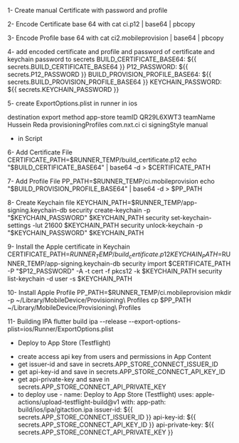 
1- Create manual Certificate with password and profile 

2- Encode Certificate base 64 with cat ci.p12 | base64 | pbcopy

3- Encode Profile  base 64 with cat ci2.mobileprovision | base64 | pbcopy

4- add encoded certificate and profile and password of certificate and keychain password to secrets
BUILD_CERTIFICATE_BASE64: ${{ secrets.BUILD_CERTIFICATE_BASE64 }}
P12_PASSWORD: ${{ secrets.P12_PASSWORD }}
BUILD_PROVISION_PROFILE_BASE64: ${{ secrets.BUILD_PROVISION_PROFILE_BASE64 }}
KEYCHAIN_PASSWORD: ${{ secrets.KEYCHAIN_PASSWORD }}

5- create ExportOptions.plist in runner in ios 
<?xml version="1.0" encoding="UTF-8"?>
<!DOCTYPE plist PUBLIC "-//Apple//DTD PLIST 1.0//EN" "http://www.apple.com/DTDs/PropertyList-1.0.dtd">
<plist version="1.0">
<dict>
	<key>destination</key>
	<string>export</string>
	<key>method</key>
	<string>app-store</string>
	<key>teamID</key>
	<string>QR29L6XWT3</string>
	<key>teamName</key>
	<string>Hussein Reda</string>
	 <key>provisioningProfiles</key>
        <dict>
          <key>com.nxt.ci</key>
          <string>ci</string>
        </dict>
       <key>signingStyle</key>
       <string>manual</string>
</dict>
</plist>


* in Script

6-  Add Certificate File
CERTIFICATE_PATH=$RUNNER_TEMP/build_certificate.p12
echo "$BUILD_CERTIFICATE_BASE64" | base64 -d > $CERTIFICATE_PATH

7- Add Profile File
PP_PATH=$RUNNER_TEMP/ci.mobileprovision
echo "$BUILD_PROVISION_PROFILE_BASE64" | base64 -d > $PP_PATH

8- Create Keychain file
KEYCHAIN_PATH=$RUNNER_TEMP/app-signing.keychain-db
security create-keychain -p "$KEYCHAIN_PASSWORD" $KEYCHAIN_PATH
security set-keychain-settings -lut 21600 $KEYCHAIN_PATH
security unlock-keychain -p "$KEYCHAIN_PASSWORD" $KEYCHAIN_PATH

9-  Install the Apple certificate in Keychain
CERTIFICATE_PATH=$RUNNER_TEMP/build_certificate.p12
KEYCHAIN_PATH=$RUNNER_TEMP/app-signing.keychain-db
security import $CERTIFICATE_PATH -P "$P12_PASSWORD" -A -t cert -f pkcs12 -k $KEYCHAIN_PATH
security list-keychain -d user -s $KEYCHAIN_PATH

10- Install Apple Profile
PP_PATH=$RUNNER_TEMP/ci.mobileprovision
mkdir -p ~/Library/MobileDevice/Provisioning\ Profiles
cp $PP_PATH ~/Library/MobileDevice/Provisioning\ Profiles

11-  Building IPA
flutter build ipa --release --export-options-plist=ios/Runner/ExportOptions.plist

* Deploy to App Store  (Testflight)
- create access api key from users and permissions in App Content
- get issuer-id and save in secrets.APP_STORE_CONNECT_ISSUER_ID
- get api-key-id and save in secrets.APP_STORE_CONNECT_API_KEY_ID
- get  api-private-key and save in secrets.APP_STORE_CONNECT_API_PRIVATE_KEY
- to deploy  use
      - name:  Deploy to App Store  (Testflight)
        uses: apple-actions/upload-testflight-build@v1
        with:
          app-path: build/ios/ipa/gitaction.ipa
          issuer-id: ${{ secrets.APP_STORE_CONNECT_ISSUER_ID }}
          api-key-id: ${{ secrets.APP_STORE_CONNECT_API_KEY_ID }}
          api-private-key: ${{ secrets.APP_STORE_CONNECT_API_PRIVATE_KEY }}



